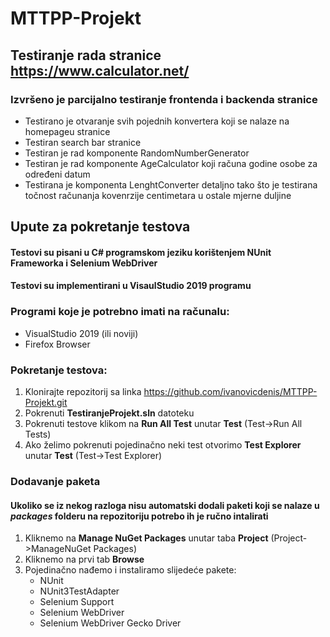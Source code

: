 # MTTPP-Projekt

## Testiranje rada stranice https://www.calculator.net/
### Izvršeno je parcijalno testiranje frontenda i backenda stranice
* Testirano je otvaranje svih pojednih konvertera koji se nalaze na homepageu stranice
* Testiran search bar stranice
* Testiran je rad komponente RandomNumberGenerator
* Testiran je rad komponente AgeCalculator koji računa godine osobe za određeni datum
* Testirana je komponenta LenghtConverter detaljno tako što je testirana točnost računanja kovenrzije centimetara u ostale mjerne duljine

## Upute za pokretanje testova

#### Testovi su pisani u C# programskom jeziku korištenjem NUnit Frameworka i Selenium WebDriver
#### Testovi su implementirani u VisaulStudio 2019 programu

### Programi koje je potrebno imati na računalu:
* VisualStudio 2019 (ili noviji)
* Firefox Browser

### Pokretanje testova:
1. Klonirajte repozitorij sa linka https://github.com/ivanovicdenis/MTTPP-Projekt.git
2. Pokrenuti **TestiranjeProjekt.sln** datoteku
3. Pokrenuti testove klikom na **Run All Test** unutar **Test** (Test->Run All Tests)
4. Ako želimo pokrenuti pojedinačno neki test otvorimo **Test Explorer** unutar **Test** (Test->Test Explorer)

### Dodavanje paketa
#### Ukoliko se iz nekog razloga nisu automatski dodali paketi koji se nalaze u *packages* folderu na repozitoriju potrebo ih je ručno intalirati
1. Kliknemo na **Manage NuGet Packages** unutar taba **Project** (Project->ManageNuGet Packages)
2. Kliknemo na prvi tab **Browse**
3. Pojedinačno nađemo i instaliramo slijedeće pakete:
	* NUnit
	* NUnit3TestAdapter
	* Selenium Support
	* Selenium WebDriver
	* Selenium WebDriver Gecko Driver